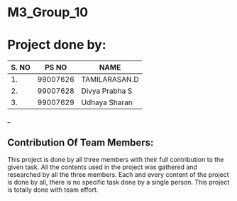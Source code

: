 # M3_Group_10
# Project done by:
|S. NO|PS NO|NAME|
|--|--|--|
|1.|99007626|TAMILARASAN.D|
|2.|99007628|Divya Prabha S|
|3.|99007629|Udhaya Sharan|
_ 
## Contribution Of  Team Members:
This project is done by all three members with their full contribution to the given task. All the contents used in the project was gathered and researched by all the three members. Each and every content of the project is done by all, there is no specific task done by a single person. This project is totally done with team effort.
